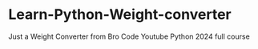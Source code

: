 # Learn-Python-Weight-converter
Just a Weight Converter from Bro Code Youtube Python 2024 full course

